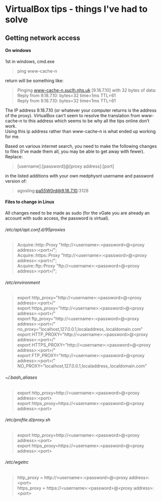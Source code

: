 # VirtualBox tips - things I've had to solve

## Getting network access

#### On windows

1st in windows, cmd.exe

> ping www-cache-n

return will be something like:

> Pinging www-cache-n.xuclh.nhs.uk [9.18.7.10] with 32 bytes of data:  
Reply from 9.18.7.10: bytes=32 time=1ms TTL=61  
Reply from 9.18.7.10: bytes=32 time<1ms TTL=61  

The IP address 9.18.7.10 (or whatever your computer returns is the address of the proxy).  VirtualBox can’t seem to resolve the translation from www-cache-n to this address which seems to be why all the tips online don’t work.  
Using this ip address rather than www-cache-n is what ended up working for me.

Based on various internet search, you need to make the following changes to files (I’ve made them all, you may be able to get away with fewer).  Replace:

> [username]:[password]@[proxy address]:[port]  

in the listed additions with your own medphysnt username and password version of:

> agosling:pa55W0rd@9.18.7.10:3128




#### Files to change in Linux
All changes need to be made as sudo  (for the vGate you are already an account with sudo access, the password is virtual).

###### /etc/apt/apt.conf.d/95proxies

>Acquire::http::Proxy "http://\<username>:\<password>@\<proxy address>:\<port>/";  
Acquire::https::Proxy "http://\<username>:\<password>@\<proxy address>:\<port>/";  
Acquire::ftp::Proxy "ftp://\<username>:\<password>@\<proxy address>:\<port>/";  



###### /etc/environment

>export http_proxy="http://\<username>:\<password>@\<proxy address>:\<port>/"  
export https_proxy="http://\<username>:\<password>@\<proxy address>:\<port>/"  
export ftp_proxy="http://\<username>:\<password>@\<proxy address>:\<port>/"  
no_proxy="localhost,127.0.0.1,localaddress,.localdomain.com"  
export HTTP_PROXY="http://\<username>:\<password>@\<proxy address>:\<port>/"  
export HTTPS_PROXY="http://\<username>:\<password>@\<proxy address>:\<port>/"  
export FTP_PROXY="http://\<username>:\<password>@\<proxy address>:\<port>/"  
NO_PROXY="localhost,127.0.0.1,localaddress,.localdomain.com"



###### ~/.bash_aliases

>export http_proxy=http://\<username>:\<password>@\<proxy address>:\<port>  
export https_proxy=https://\<username>:\<password>@\<proxy address>:\<port>  



###### /etc/profile.d/proxy.sh

>export http_proxy=http://\<username>:\<password>@\<proxy address>:\<port>  
export https_proxy=https://\<username>:\<password>@\<proxy address>:\<port>  



###### /etc/wgetrc

>http_proxy = http://\<username>:\<password>@\<proxy address>:\<port>  
https_proxy = https://\<username>:\<password>@\<proxy address>:\<port>  
